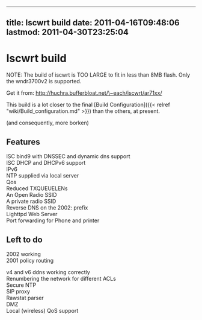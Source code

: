 
---
title: Iscwrt build
date: 2011-04-16T09:48:06
lastmod: 2011-04-30T23:25:04
---
Iscwrt build
============

NOTE: The build of iscwrt is TOO LARGE to fit in less than 8MB flash.
Only the wndr3700v2 is supported.

Get it from: http://huchra.bufferbloat.net/\~each/iscwrt/ar71xx/

This build is a lot closer to the final [Build Configuration]({{< relref "wiki/Build_configuration.md" >}})
than the others, at present.

(and consequently, more borken)

Features
--------

ISC bind9 with DNSSEC and dynamic dns support\
ISC DHCP and DHCPv6 support\
IPv6\
NTP supplied via local server\
Qos\
Reduced TXQUEUELENs\
An Open Radio SSID\
A private radio SSID\
Reverse DNS on the 2002: prefix\
Lighttpd Web Server\
Port forwarding for Phone and printer

Left to do
----------

2002 working\
2001 policy routing

v4 and v6 ddns working correctly\
Renumbering the network for different ACLs\
Secure NTP\
SIP proxy\
Rawstat parser\
DMZ\
Local (wireless) QoS support
